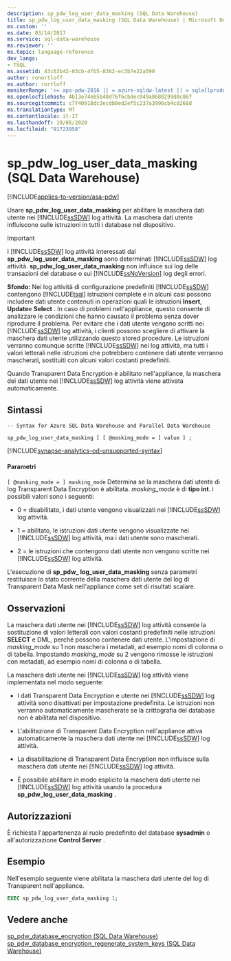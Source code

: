 ```yaml
---
description: sp_pdw_log_user_data_masking (SQL Data Warehouse)
title: sp_pdw_log_user_data_masking (SQL Data Warehouse) | Microsoft Docs
ms.custom: ''
ms.date: 03/14/2017
ms.service: sql-data-warehouse
ms.reviewer: ''
ms.topic: language-reference
dev_langs:
- TSQL
ms.assetid: 43c63b42-03cb-4fb5-8362-ec3b7e22a590
author: ronortloff
ms.author: rortloff
monikerRange: '>= aps-pdw-2016 || = azure-sqldw-latest || = sqlallproducts-allversions'
ms.openlocfilehash: 4b13e74eb5b40d76f6cbdec049a8680299d0c86f
ms.sourcegitcommit: c7f40918dc3ecdb0ed2ef5c237a3996cb4cd268d
ms.translationtype: MT
ms.contentlocale: it-IT
ms.lasthandoff: 10/05/2020
ms.locfileid: "91723958"
---
```

# <a name="sp_pdw_log_user_data_masking-sql-data-warehouse"></a>sp_pdw_log_user_data_masking (SQL Data Warehouse)
[!INCLUDE[applies-to-version/asa-pdw](../../includes/applies-to-version/asa-pdw.md)]

  Usare **sp_pdw_log_user_data_masking** per abilitare la maschera dati utente nei [!INCLUDE[ssSDW](../../includes/sssdw-md.md)] log attività. La maschera dati utente influiscono sulle istruzioni in tutti i database nel dispositivo.  
  
> [!IMPORTANT]  
>  I [!INCLUDE[ssSDW](../../includes/sssdw-md.md)] log attività interessati dal **sp_pdw_log_user_data_masking** sono determinati [!INCLUDE[ssSDW](../../includes/sssdw-md.md)] log attività. **sp_pdw_log_user_data_masking** non influisce sui log delle transazioni del database o sui [!INCLUDE[ssNoVersion](../../includes/ssnoversion-md.md)] log degli errori.  
  
 **Sfondo:** Nei log attività di configurazione predefiniti [!INCLUDE[ssSDW](../../includes/sssdw-md.md)] contengono [!INCLUDE[tsql](../../includes/tsql-md.md)] istruzioni complete e in alcuni casi possono includere dati utente contenuti in operazioni quali le istruzioni **Insert**, **Update**e **Select** . In caso di problemi nell'appliance, questo consente di analizzare le condizioni che hanno causato il problema senza dover riprodurre il problema. Per evitare che i dati utente vengano scritti nei [!INCLUDE[ssSDW](../../includes/sssdw-md.md)] log attività, i clienti possono scegliere di attivare la maschera dati utente utilizzando questo stored procedure. Le istruzioni verranno comunque scritte [!INCLUDE[ssSDW](../../includes/sssdw-md.md)] nei log attività, ma tutti i valori letterali nelle istruzioni che potrebbero contenere dati utente verranno mascherati, sostituiti con alcuni valori costanti predefiniti.  
  
 Quando Transparent Data Encryption è abilitato nell'appliance, la maschera dei dati utente nei [!INCLUDE[ssSDW](../../includes/sssdw-md.md)] log attività viene attivata automaticamente.  
  
## <a name="syntax"></a>Sintassi  
  
```syntaxsql  
-- Syntax for Azure SQL Data Warehouse and Parallel Data Warehouse  
  
sp_pdw_log_user_data_masking [ [ @masking_mode = ] value ] ;  
```

[!INCLUDE[synapse-analytics-od-unsupported-syntax](../../includes/synapse-analytics-od-unsupported-syntax.md)]
  
#### <a name="parameters"></a>Parametri  
`[ @masking_mode = ] masking_mode` Determina se la maschera dati utente di log Transparent Data Encryption è abilitata. *masking_mode* è di **tipo int**. i possibili valori sono i seguenti:  
  
-   0 = disabilitato, i dati utente vengono visualizzati nei [!INCLUDE[ssSDW](../../includes/sssdw-md.md)] log attività.  
  
-   1 = abilitato, le istruzioni dati utente vengono visualizzate nei [!INCLUDE[ssSDW](../../includes/sssdw-md.md)] log attività, ma i dati utente sono mascherati.  
  
-   2 = le istruzioni che contengono dati utente non vengono scritte nei [!INCLUDE[ssSDW](../../includes/sssdw-md.md)] log attività.  
  
 L'esecuzione di **sp_pdw_ log_user_data_masking** senza parametri restituisce lo stato corrente della maschera dati utente del log di Transparent Data Mask nell'appliance come set di risultati scalare.  
  
## <a name="remarks"></a>Osservazioni  
 La maschera dati utente nei [!INCLUDE[ssSDW](../../includes/sssdw-md.md)] log attività consente la sostituzione di valori letterali con valori costanti predefiniti nelle istruzioni **SELECT** e DML, perché possono contenere dati utente. L'impostazione di *masking_mode* su 1 non maschera i metadati, ad esempio nomi di colonna o di tabella. Impostando *masking_mode* su 2 vengono rimosse le istruzioni con metadati, ad esempio nomi di colonna o di tabella.  
  
 La maschera dati utente nei [!INCLUDE[ssSDW](../../includes/sssdw-md.md)] log attività viene implementata nel modo seguente:  
  
-   I dati Transparent Data Encryption e utente nei [!INCLUDE[ssSDW](../../includes/sssdw-md.md)] log attività sono disattivati per impostazione predefinita. Le istruzioni non verranno automaticamente mascherate se la crittografia del database non è abilitata nel dispositivo.  
  
-   L'abilitazione di Transparent Data Encryption nell'appliance attiva automaticamente la maschera dati utente nei [!INCLUDE[ssSDW](../../includes/sssdw-md.md)] log attività.  
  
-   La disabilitazione di Transparent Data Encryption non influisce sulla maschera dati utente nei [!INCLUDE[ssSDW](../../includes/sssdw-md.md)] log attività.  
  
-   È possibile abilitare in modo esplicito la maschera dati utente nei [!INCLUDE[ssSDW](../../includes/sssdw-md.md)] log attività usando la procedura **sp_pdw_log_user_data_masking** .  
  
## <a name="permissions"></a>Autorizzazioni  
 È richiesta l'appartenenza al ruolo predefinito del database **sysadmin** o all'autorizzazione **Control Server** .  
  
## <a name="example"></a>Esempio  
 Nell'esempio seguente viene abilitata la maschera dati utente del log di Transparent nell'appliance.  
  
```sql  
EXEC sp_pdw_log_user_data_masking 1;  
```  
  
## <a name="see-also"></a>Vedere anche  
 [sp_pdw_database_encryption &#40;SQL Data Warehouse&#41;](../../relational-databases/system-stored-procedures/sp-pdw-database-encryption-sql-data-warehouse.md)   
 [sp_pdw_database_encryption_regenerate_system_keys &#40;SQL Data Warehouse&#41;](../../relational-databases/system-stored-procedures/sp-pdw-database-encryption-regenerate-system-keys-sql-data-warehouse.md)  
  
  
